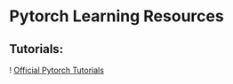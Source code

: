 # Pytorch Learning Resources

## Tutorials:
! [Official Pytorch Tutorials](https://github.com/pytorch/tutorials)

